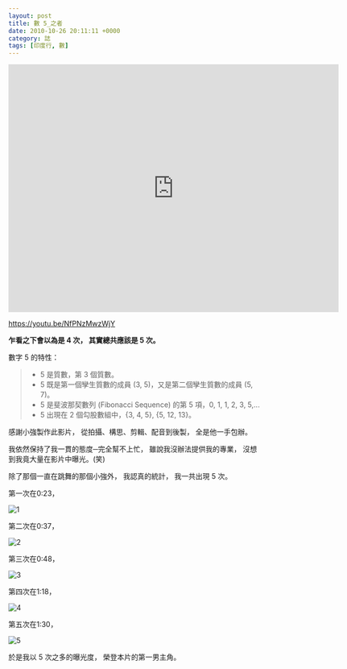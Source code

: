 ```yaml
---
layout: post
title: 數 5_之者
date: 2010-10-26 20:11:11 +0000
category: 誌
tags: [印度行, 數]
---
```


<!--[![India](https://youtu.be/NfPNzMwzWjY)](https://youtu.be/NfPNzMwzWjY)-->

<iframe width="656" height="492" src="https://www.youtube.com/embed/NfPNzMwzWjY" frameborder="0" allow="accelerometer; autoplay; encrypted-media; gyroscope; picture-in-picture" allowfullscreen></iframe>

https://youtu.be/NfPNzMwzWjY

**乍看之下會以為是 4 次，
其實總共應該是 5 次。**

數字 5 的特性：
>- 5 是質數，第 3 個質數。
>- 5 既是第一個孿生質數的成員 (3, 5)，又是第二個孿生質數的成員 (5, 7)。
>- 5 是斐波那契數列 (Fibonacci Sequence) 的第 5 項，0, 1, 1, 2, 3, 5,...
>- 5 出現在 2 個勾股數組中，{3, 4, 5}, {5, 12, 13}。


<!--more-->
感謝小強製作此影片，
從拍攝、構思、剪輯、配音到後製，
全是他一手包辦。

我依然保持了我一貫的態度─完全幫不上忙，
雖說我沒辦法提供我的專業，
沒想到我竟大量在影片中曝光。(笑)

除了那個一直在跳舞的那個小強外，
我認真的統計，
我一共出現 5 次。

第一次在0:23，

![1](/blog/assets/images/2010/n51.jpg)

第二次在0:37，

![2](/blog/assets/images/2010/n52.jpg)

第三次在0:48，

![3](/blog/assets/images/2010/n53.jpg)

第四次在1:18，

![4](/blog/assets/images/2010/n54.jpg)

第五次在1:30，

![5](/blog/assets/images/2010/n55.jpg)

於是我以 5 次之多的曝光度，
榮登本片的第一男主角。



